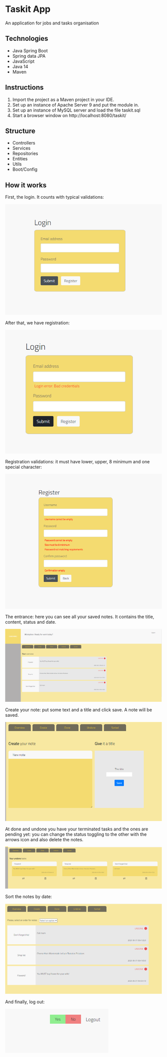 # Taskit App

An application for jobs and tasks organisation

## Technologies

* Java Spring Boot
* Spring data JPA
* JavaScript
* Java 14
* Maven

## Instructions

1. Import the project as a Maven project in your IDE.
2. Set up an instance of Apache Server 9 and put the module in.
3. Set up an instance of MySQL server and load the file taskit.sql
4. Start a browser window on http://localhost:8080/taskit/

## Structure

* Controllers
* Services
* Repositories
* Entities
* Utils
* Boot/Config

## How it works

First, the login. It counts with typical validations:

![1](https://github.com/ivanmirandastavenuiter/taskit-spring-boot-app/blob/master/pics/1.png)

After that, we have registration:

![2](https://github.com/ivanmirandastavenuiter/taskit-spring-boot-app/blob/master/pics/2.png)

Registration validations: it must have lower, upper, 8 minimum and one special character: 

![4](https://github.com/ivanmirandastavenuiter/taskit-spring-boot-app/blob/master/pics/4.png)

The entrance: here you can see all your saved notes. It contains the title, content, status and date.

![5](https://github.com/ivanmirandastavenuiter/taskit-spring-boot-app/blob/master/pics/5.png)

Create your note: put some text and a title and click save. A note will be saved.

![6](https://github.com/ivanmirandastavenuiter/taskit-spring-boot-app/blob/master/pics/6.png)

At done and undone you have your terminated tasks and the ones are pending yet: you can change the status toggling to the other with the arrows icon and also delete the notes.

![7](https://github.com/ivanmirandastavenuiter/taskit-spring-boot-app/blob/master/pics/7.png)

Sort the notes by date:

![8](https://github.com/ivanmirandastavenuiter/taskit-spring-boot-app/blob/master/pics/8.png)

And finally, log out:

![9](https://github.com/ivanmirandastavenuiter/taskit-spring-boot-app/blob/master/pics/9.png)








